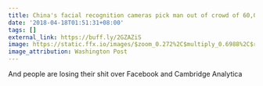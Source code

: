 ```yaml
---
title: China's facial recognition cameras pick man out of crowd of 60,000
date: '2018-04-18T01:51:31+08:00'
tags: []
external_link: https://buff.ly/2GZAZiS
image: https://static.ffx.io/images/$zoom_0.272%2C$multiply_0.6988%2C$ratio_1.776846%2C$width_1059%2C$x_0%2C$y_56/t_crop_custom/q_86%2Cf_auto/4e807f927ce5ff7e260bcf0c6f1c6067a1079030
image_attribution: Washington Post
---
```


And people are losing their shit over Facebook and Cambridge Analytica
